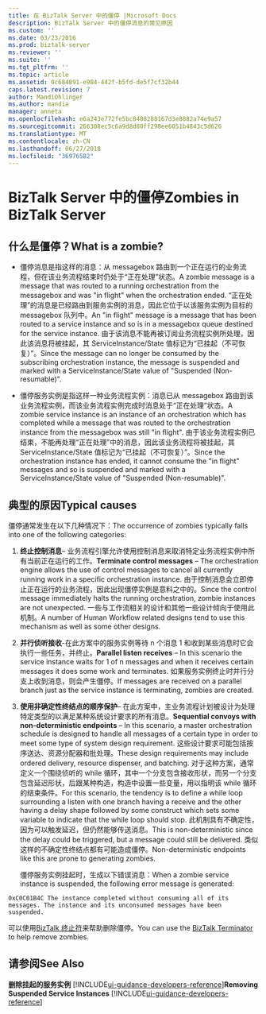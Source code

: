 ```yaml
---
title: 在 BizTalk Server 中的僵停 |Microsoft Docs
description: BizTalk Server 中的僵停消息的常见原因
ms.custom: ''
ms.date: 03/23/2016
ms.prod: biztalk-server
ms.reviewer: ''
ms.suite: ''
ms.tgt_pltfrm: ''
ms.topic: article
ms.assetid: 0c684891-e984-442f-b5fd-de5f7cf32b44
caps.latest.revision: 7
author: MandiOhlinger
ms.author: mandia
manager: anneta
ms.openlocfilehash: e6a243e772fe5bc8408288167d3e8882a74e9a57
ms.sourcegitcommit: 266308ec5c6a9d8d80ff298ee6051b4843c5d626
ms.translationtype: MT
ms.contentlocale: zh-CN
ms.lasthandoff: 06/27/2018
ms.locfileid: "36976582"
---
```

# <a name="zombies-in-biztalk-server"></a><span data-ttu-id="9f2f1-103">BizTalk Server 中的僵停</span><span class="sxs-lookup"><span data-stu-id="9f2f1-103">Zombies in BizTalk Server</span></span>

## <a name="what-is-a-zombie"></a><span data-ttu-id="9f2f1-104">什么是僵停？</span><span class="sxs-lookup"><span data-stu-id="9f2f1-104">What is a zombie?</span></span>  
  
-   <span data-ttu-id="9f2f1-105">僵停消息是指这样的消息：从 messagebox 路由到一个正在运行的业务流程，但在该业务流程结束时仍处于“正在处理”状态。</span><span class="sxs-lookup"><span data-stu-id="9f2f1-105">A zombie message is a message that was routed to a running orchestration from the messagebox and was "in flight" when the orchestration ended.</span></span> <span data-ttu-id="9f2f1-106">“正在处理”的消息是已经路由到服务实例的消息，因此它位于以该服务实例为目标的 messagebox 队列中。</span><span class="sxs-lookup"><span data-stu-id="9f2f1-106">An "in flight" message is a message that has been routed to a service instance and so is in a messagebox queue destined for the service instance.</span></span> <span data-ttu-id="9f2f1-107">由于该消息不能再被订阅业务流程实例所处理，因此该消息将被挂起，其 ServiceInstance/State 值标记为“已挂起（不可恢复）”。</span><span class="sxs-lookup"><span data-stu-id="9f2f1-107">Since the message can no longer be consumed by the subscribing orchestration instance, the message is suspended and marked with a ServiceInstance/State value of "Suspended (Non-resumable)".</span></span>  
  
-   <span data-ttu-id="9f2f1-108">僵停服务实例是指这样一种业务流程实例：消息已从 messagebox 路由到该业务流程实例，而该业务流程实例完成时消息处于“正在处理”状态。</span><span class="sxs-lookup"><span data-stu-id="9f2f1-108">A zombie service instance is an instance of an orchestration which has completed while a message that was routed to the orchestration instance from the messagebox was still "in flight".</span></span> <span data-ttu-id="9f2f1-109">由于该业务流程实例已结束，不能再处理“正在处理”中的消息，因此该业务流程将被挂起，其 ServiceInstance/State 值标记为“已挂起（不可恢复）”。</span><span class="sxs-lookup"><span data-stu-id="9f2f1-109">Since the orchestration instance has ended, it cannot consume the "in flight" messages and so is suspended and marked with a ServiceInstance/State value of "Suspended (Non-resumable)".</span></span>  
  
## <a name="typical-causes"></a><span data-ttu-id="9f2f1-110">典型的原因</span><span class="sxs-lookup"><span data-stu-id="9f2f1-110">Typical causes</span></span>
<span data-ttu-id="9f2f1-111">僵停通常发生在以下几种情况下：</span><span class="sxs-lookup"><span data-stu-id="9f2f1-111">The occurrence of zombies typically falls into one of the following categories:</span></span>  
  
1. <span data-ttu-id="9f2f1-112">**终止控制消息**– 业务流程引擎允许使用控制消息来取消特定业务流程实例中所有当前正在运行的工作。</span><span class="sxs-lookup"><span data-stu-id="9f2f1-112">**Terminate control messages** – The orchestration engine allows the use of control messages to cancel all currently running work in a specific orchestration instance.</span></span> <span data-ttu-id="9f2f1-113">由于控制消息会立即停止正在运行的业务流程，因此出现僵停实例是意料之中的。</span><span class="sxs-lookup"><span data-stu-id="9f2f1-113">Since the control message immediately halts the running orchestration, zombie instances are not unexpected.</span></span> <span data-ttu-id="9f2f1-114">一些与工作流相关的设计和其他一些设计倾向于使用此机制。</span><span class="sxs-lookup"><span data-stu-id="9f2f1-114">A number of Human Workflow related designs tend to use this mechanism as well as some other designs.</span></span>  
  
2. <span data-ttu-id="9f2f1-115">**并行侦听接收**-在此方案中的服务实例等待 n 个消息 1 和收到某些消息时它会执行一些任务，并终止。</span><span class="sxs-lookup"><span data-stu-id="9f2f1-115">**Parallel listen receives** – In this scenario the service instance waits for 1 of n messages and when it receives certain messages it does some work and terminates.</span></span> <span data-ttu-id="9f2f1-116">如果服务实例终止时并行分支上收到消息，则会产生僵停。</span><span class="sxs-lookup"><span data-stu-id="9f2f1-116">If messages are received on a parallel branch just as the service instance is terminating, zombies are created.</span></span>  
  
3. <span data-ttu-id="9f2f1-117">**使用非确定性终结点的顺序保护**– 在此方案中，主业务流程计划被设计为处理特定类型的以满足某种系统设计要求的所有消息。</span><span class="sxs-lookup"><span data-stu-id="9f2f1-117">**Sequential convoys with non-deterministic endpoints** – In this scenario, a master orchestration schedule is designed to handle all messages of a certain type in order to meet some type of system design requirement.</span></span> <span data-ttu-id="9f2f1-118">这些设计要求可能包括按序送达、资源分配器和批处理。</span><span class="sxs-lookup"><span data-stu-id="9f2f1-118">These design requirements may include ordered delivery, resource dispenser, and batching.</span></span> <span data-ttu-id="9f2f1-119">对于这种方案，通常定义一个围绕侦听的 while 循环，其中一个分支包含接收形状，而另一个分支包含延迟形状，后跟某种构造，构造中设置一些变量，用以指明该 while 循环的结束条件。</span><span class="sxs-lookup"><span data-stu-id="9f2f1-119">For this scenario, the tendency is to define a while loop surrounding a listen with one branch having a receive and the other having a delay shape followed by some construct which sets some variable to indicate that the while loop should stop.</span></span> <span data-ttu-id="9f2f1-120">此机制具有不确定性，因为可以触发延迟，但仍然能够传送消息。</span><span class="sxs-lookup"><span data-stu-id="9f2f1-120">This is non-deterministic since the delay could be triggered, but a message could still be delivered.</span></span> <span data-ttu-id="9f2f1-121">类似这样的不确定性终结点都有可能造成僵停。</span><span class="sxs-lookup"><span data-stu-id="9f2f1-121">Non-deterministic endpoints like this are prone to generating zombies.</span></span>  
  
   <span data-ttu-id="9f2f1-122">僵停服务实例挂起时，生成以下错误消息：</span><span class="sxs-lookup"><span data-stu-id="9f2f1-122">When a zombie service instance is suspended,  the following error message is generated:</span></span>  
  
`0xC0C01B4C The instance completed without consuming all of its messages. The instance and its unconsumed messages have been suspended.`  
  
 <span data-ttu-id="9f2f1-123">可以使用[BizTalk 终止符](https://www.microsoft.com/download/details.aspx?id=2846)来帮助删除僵停。</span><span class="sxs-lookup"><span data-stu-id="9f2f1-123">You can use the [BizTalk Terminator](https://www.microsoft.com/download/details.aspx?id=2846) to help remove zombies.</span></span>  
  
## <a name="see-also"></a><span data-ttu-id="9f2f1-124">请参阅</span><span class="sxs-lookup"><span data-stu-id="9f2f1-124">See Also</span></span>  
 <span data-ttu-id="9f2f1-125">**删除挂起的服务实例** [!INCLUDE[ui-guidance-developers-reference](../includes/ui-guidance-developers-reference.md)]</span><span class="sxs-lookup"><span data-stu-id="9f2f1-125">**Removing Suspended Service Instances** [!INCLUDE[ui-guidance-developers-reference](../includes/ui-guidance-developers-reference.md)]</span></span>